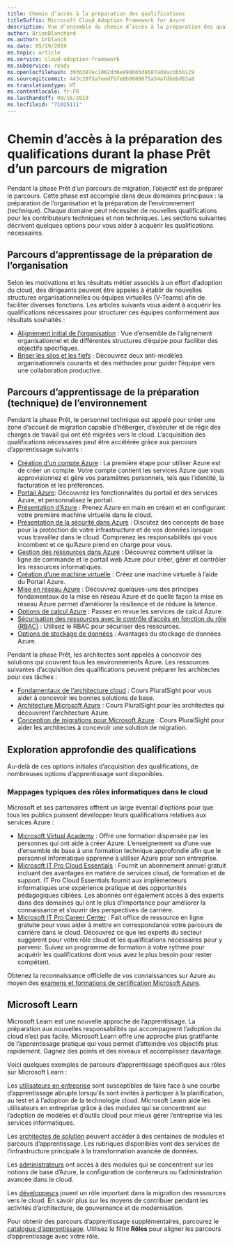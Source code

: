 ```yaml
---
title: Chemin d’accès à la préparation des qualifications
titleSuffix: Microsoft Cloud Adoption Framework for Azure
description: Vue d’ensemble du chemin d’accès à la préparation des qualifications
author: BrianBlanchard
ms.author: brblanch
ms.date: 05/19/2019
ms.topic: article
ms.service: cloud-adoption-framework
ms.subservice: ready
ms.openlocfilehash: 3936307ec1062d36e890b65d8687ad0acbb5b129
ms.sourcegitcommit: 443c28f3afeedfbfe8b9980875a54afdbebd83a8
ms.translationtype: HT
ms.contentlocale: fr-FR
ms.lasthandoff: 09/16/2019
ms.locfileid: "71025111"
---
```

# <a name="skills-readiness-path-during-the-ready-phase-of-a-migration-journey"></a>Chemin d’accès à la préparation des qualifications durant la phase Prêt d’un parcours de migration

Pendant la phase Prêt d’un parcours de migration, l’objectif est de préparer le parcours. Cette phase est accomplie dans deux domaines principaux : la préparation de l’organisation et la préparation de l’environnement (technique). Chaque domaine peut nécessiter de nouvelles qualifications pour les contributeurs techniques et non techniques. Les sections suivantes décrivent quelques options pour vous aider à acquérir les qualifications nécessaires.

## <a name="organizational-readiness-learning-paths"></a>Parcours d’apprentissage de la préparation de l’organisation

Selon les motivations et les résultats métier associés à un effort d’adoption du cloud, des dirigeants peuvent être appelés à établir de nouvelles structures organisationnelles ou équipes virtuelles (V-Teams) afin de faciliter diverses fonctions. Les articles suivants vous aident à acquérir les qualifications nécessaires pour structurer ces équipes conformément aux résultats souhaités :

- [Alignement initial de l’organisation](./index.md) : Vue d’ensemble de l’alignement organisationnel et de différentes structures d’équipe pour faciliter des objectifs spécifiques.
- [Briser les silos et les fiefs](../organize/fiefdoms-silos.md) : Découvrez deux anti-modèles organisationnels courants et des méthodes pour guider l’équipe vers une collaboration productive.

## <a name="environmental-technical-readiness-learning-paths"></a>Parcours d’apprentissage de la préparation (technique) de l’environnement

Pendant la phase Prêt, le personnel technique est appelé pour créer une zone d’accueil de migration capable d’héberger, d’exécuter et de régir des charges de travail qui ont été migrées vers le cloud. L’acquisition des qualifications nécessaires peut être accélérée grâce aux parcours d’apprentissage suivants :

- [Création d’un compte Azure](/learn/modules/create-an-azure-account) : La première étape pour utiliser Azure est de créer un compte. Votre compte contient les services Azure que vous approvisionnez et gère vos paramètres personnels, tels que l’identité, la facturation et les préférences.
- [Portail Azure](/learn/modules/tour-azure-portal): Découvrez les fonctionnalités du portail et des services Azure, et personnalisez le portail.
- [Présentation d’Azure](/learn/modules/welcome-to-azure) : Prenez Azure en main en créant et en configurant votre première machine virtuelle dans le cloud.
- [Présentation de la sécurité dans Azure](/learn/modules/intro-to-security-in-azure) : Discutez des concepts de base pour la protection de votre infrastructure et de vos données lorsque vous travaillez dans le cloud. Comprenez les responsabilités qui vous incombent et ce qu’Azure prend en charge pour vous.
- [Gestion des ressources dans Azure](/learn/paths/manage-resources-in-azure) : Découvrez comment utiliser la ligne de commande et le portail web Azure pour créer, gérer et contrôler les ressources informatiques.
- [Création d’une machine virtuelle](/learn/modules/create-windows-virtual-machine-in-azure) : Créez une machine virtuelle à l’aide du Portail Azure.
- [Mise en réseau Azure](/learn/modules/intro-to-azure-networking) : Découvrez quelques-uns des principes fondamentaux de la mise en réseau Azure et de quelle façon la mise en réseau Azure permet d’améliorer la résilience et de réduire la latence.
- [Options de calcul Azure](/learn/modules/intro-to-azure-compute) : Passez en revue les services de calcul Azure.
- [Sécurisation des ressources avec le contrôle d’accès en fonction du rôle (RBAC)](/learn/modules/secure-azure-resources-with-rbac) : Utilisez le RBAC pour sécuriser des ressources.
- [Options de stockage de données](/learn/modules/intro-to-data-in-azure/index) : Avantages du stockage de données Azure.

Pendant la phase Prêt, les architectes sont appelés à concevoir des solutions qui couvrent tous les environnements Azure. Les ressources suivantes d’acquisition des qualifications peuvent préparer les architectes pour ces tâches :

- [Fondamentaux de l’architecture cloud](https://app.pluralsight.com/library/courses/cloud-architecture-foundations) : Cours PluralSight pour vous aider à concevoir les bonnes solutions de base.
- [Architecture Microsoft Azure](https://app.pluralsight.com/library/courses/cloud-architecture-foundations) : Cours PluralSight pour les architectes qui découvrent l’architecture Azure.
- [Conception de migrations pour Microsoft Azure](https://app.pluralsight.com/library/courses/cloud-architecture-foundations) : Cours PluralSight pour aider les architectes à concevoir une solution de migration.

## <a name="deeper-skills-exploration"></a>Exploration approfondie des qualifications

Au-delà de ces options initiales d’acquisition des qualifications, de nombreuses options d’apprentissage sont disponibles.

### <a name="typical-mappings-of-cloud-it-roles"></a>Mappages typiques des rôles informatiques dans le cloud

Microsoft et ses partenaires offrent un large éventail d’options pour que tous les publics puissent développer leurs qualifications relatives aux services Azure :

- [Microsoft Virtual Academy](https://mva.microsoft.com/product-training/microsoft-azure) : Offre une formation dispensée par les personnes qui ont aidé à créer Azure. L’enseignement va d’une vue d’ensemble de base à une formation technique approfondie afin que le personnel informatique apprenne à utiliser Azure pour son entreprise.
- [Microsoft IT Pro Cloud Essentials](https://www.microsoft.com/azureessentials) : Fournit un abonnement annuel gratuit incluant des avantages en matière de services cloud, de formation et de support. IT Pro Cloud Essentials fournit aux implémenteurs informatiques une expérience pratique et des opportunités pédagogiques ciblées. Les abonnés ont également accès à des experts dans des domaines qui ont le plus d’importance pour améliorer la connaissance et s’ouvrir des perspectives de carrière.
- [Microsoft IT Pro Career Center](https://www.microsoft.com/itpro) : Fait office de ressource en ligne gratuite pour vous aider à mettre en correspondance votre parcours de carrière dans le cloud. Découvrez ce que les experts du secteur suggèrent pour votre rôle cloud et les qualifications nécessaires pour y parvenir. Suivez un programme de formation à votre rythme pour acquérir les qualifications dont vous avez le plus besoin pour rester compétent.

Obtenez la reconnaissance officielle de vos connaissances sur Azure au moyen des [examens et formations de certification Microsoft Azure](https://www.microsoft.com/learning/azure-certification.aspx).

## <a name="microsoft-learn"></a>Microsoft Learn

Microsoft Learn est une nouvelle approche de l’apprentissage. La préparation aux nouvelles responsabilités qui accompagnent l’adoption du cloud n’est pas facile. Microsoft Learn offre une approche plus gratifiante de l’apprentissage pratique qui vous permet d’atteindre vos objectifs plus rapidement. Gagnez des points et des niveaux et accomplissez davantage.

Voici quelques exemples de parcours d’apprentissage spécifiques aux rôles sur Microsoft Learn :

Les [utilisateurs en entreprise](/learn/browse/?roles=business-user) sont susceptibles de faire face à une courbe d’apprentissage abrupte lorsqu’ils sont invités à participer à la planification, au test et à l’adoption de la technologie cloud. Microsoft Learn aide les utilisateurs en entreprise grâce à des modules qui se concentrent sur l’adoption de modèles et d’outils cloud pour mieux gérer l’entreprise via les services informatiques.

Les [architectes de solution](/learn/browse/?roles=solution-architect) peuvent accéder à des centaines de modules et parcours d’apprentissage. Les rubriques disponibles vont des services de l’infrastructure principale à la transformation avancée de données.

Les [administrateurs](/learn/browse/?roles=administrator) ont accès à des modules qui se concentrent sur les notions de base d’Azure, la configuration de conteneurs ou l’administration avancée dans le cloud.

Les [développeurs](/learn/browse/?roles=developer&term=infrastructure) jouent un rôle important dans la migration des ressources vers le cloud. En savoir plus sur les moyens de contribuer pendant les activités d’architecture, de gouvernance et de modernisation.

Pour obtenir des parcours d’apprentissage supplémentaires, parcourez le [catalogue d’apprentissage](/learn/browse). Utilisez le filtre **Rôles** pour aligner les parcours d’apprentissage avec votre rôle.
